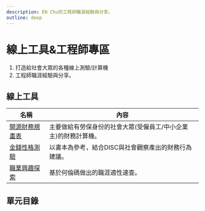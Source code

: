 ```yaml
---
description: EN Chu的工程師職涯經驗與分享。
outline: deep
---
```


# 線上工具&工程師專區

1. 打造給社會大眾的各種線上測驗/計算機
2. 工程師職涯經驗與分享。

## 線上工具

<table>
    <thead>
        <tr>
            <th>名稱</th>
            <th>內容</th>
        </tr>
    </thead>
    <tbody>
        <tr>
            <td>
                <a href="../plan.html">開源財務規畫表</a>
            </td>
            <td>主要做給有勞保身份的社會大眾(受僱員工/中小企業主)的財務計算機。</td>
        </tr>
        <tr>
            <td>
                <a href="../finance/disc.html">金錢性格測驗</a>
            </td>
            <td>以書本為參考，結合DISC與社會觀察產出的財務行為建議。</td>
        </tr>
        <tr>
            <td>
                <a href="../career/riasec.html">職業興趣探索</a>
            </td>
            <td>基於何倫碼做出的職涯適性速查。</td>
        </tr>
    </tbody>
</table>

## 單元目錄

<DigitalDocuments :items="digitalDocumentItems"></DigitalDocuments>

<!-- ## 外部優質課程

<Courses :modelValue="courseItems"></Courses> -->

<script setup>
import DigitalDocuments from '../components/digitalDocuments.vue'
import Courses from '../components/courses.vue'

const digitalDocumentItems = [
    {
        url: './blog',
        name: '網站初學須知',
        keywords: ['較早的網站演進', '2016後的網站演進', '新手自學須知', '個人早期經驗分享'],
        audience: ['想學習網站基本概念的初學者','想當工程師寫程式的待轉職者', '需要架站與工程師溝通的PM'],
        rating: 3
    },
    {
        url: './computer',
        name: '電腦DIY',
        keywords: ['主要元件', '次要元件', '其他周邊', '組裝'],
        audience: ['價格敏感型消費者', '想自己裝修電腦的人', '總感覺自己被店家宰羊的人'],
        rating: 3
    },
    {
        url: './blog',
        name: 'Vitepress無本部落格',
        keywords: ['環境建置', '本機運行', '發布與修改', '進階設定'],
        audience: ['想學習前端的初學者','厭倦隨著平台倒閉到處搬家的文字工作者', '不想負擔部落格託管費用的使用者'],
        rating: 3
    },
]

const courseItems = [
    {
        image: '/career/learnWeb.png',
        description: `LearnWeb Taiwan 旨在交流網頁領域相關資訊與技術，包含但不限於「前端」/「後端」/「UI、UX」/「PM」等職務相關內容，我們不定時會舉辦工作坊、講座、純聊天場，也歡迎剛入門與想學習網頁技術的朋友加入！`,
        name: 'LearnWeb-Taiwan',
        url: 'https://learnweb.tw/',
    },
]
</script>
